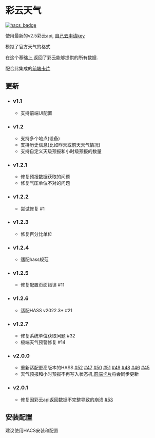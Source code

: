 <!--
 * @Author        : fineemb
 * @Github        : https://github.com/fineemb
 * @Description   : 
 * @Date          : 2020-08-26 16:20:12
 * @LastEditors   : fineemb
 * @LastEditTime  : 2021-04-08 18:45:28
-->

# 彩云天气

[![hacs_badge](https://img.shields.io/badge/HACS-Default-orange.svg)](https://github.com/hacs/integration)

使用最新的v2.5彩云api, [自己去申请key](https://www.caiyunapp.com/dev_center/login.html)

模拟了官方天气的格式

在这个基础上,返回了彩云能够提供的所有数据.

配合此集成的[前端卡片](https://github.com/fineemb/lovelace-colorfulclouds-weather-card)

## 更新

+ ### v1.1
  + 支持前端UI配置
+ ### v1.2
  + 支持多个地点(设备)
  + 支持历史信息(比如昨天或前天天气情况)
  + 支持自定义天级预报和小时级预报的数量
+ ### v1.2.1
  + 修复预报数据获取的问题
  + 修复气压单位不对的问题
+ ### v1.2.2
  + 尝试修复 #1
+ ### v1.2.3
  + 修复百分比单位
+ ### v1.2.4
  + 适配hass规范

+ ### v1.2.5
  + 修复配置页面错误 #11
+ ### v1.2.6
  + 适配HASS v2022.3+ #21
+ ### v1.2.7
  + 修复系统单位获取问题 #32
  + 极端天气预警修复 #14
+ ### v2.0.0
  + 重新适配更高版本的HASS [#52](https://github.com/fineemb/Colorfulclouds-weather/issues/52)
  [#47](https://github.com/fineemb/Colorfulclouds-weather/issues/47)
  [#50](https://github.com/fineemb/Colorfulclouds-weather/issues/50)
  [#51](https://github.com/fineemb/Colorfulclouds-weather/issues/51)
  [#49](https://github.com/fineemb/Colorfulclouds-weather/issues/49)
  [#48](https://github.com/fineemb/Colorfulclouds-weather/issues/48)
  [#46](https://github.com/fineemb/Colorfulclouds-weather/issues/46)
  [#45](https://github.com/fineemb/Colorfulclouds-weather/issues/45)
  + 天气预报和小时预报不再写入状态机,[前端卡片](https://github.com/fineemb/lovelace-colorfulclouds-weather-card)将会同步更新
+ ### v2.0.1
  + 修复因彩云api返回数据不完整导致的崩溃 [#53](https://github.com/fineemb/Colorfulclouds-weather/issues/53)
  
## 安装配置

建议使用HACS安装和配置
